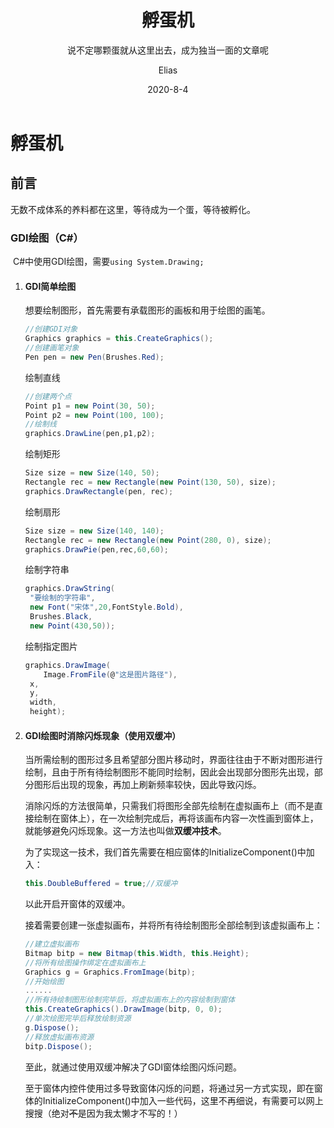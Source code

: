 ﻿---
layout:     post
title:      孵蛋机
subtitle:   说不定哪颗蛋就从这里出去，成为独当一面的文章呢
date:       2020-8-4
author:     Elias
header-img: img/post-bg-HaiGui.jpg
catalog: true
tags:

    - Blog
---

# 孵蛋机

## 前言

无数不成体系的养料都在这里，等待成为一个蛋，等待被孵化。

### GDI绘图（C#）

​	C#中使用GDI绘图，需要`using System.Drawing;`

1. #### GDI简单绘图

   想要绘制图形，首先需要有承载图形的画板和用于绘图的画笔。

   ```c#
   //创建GDI对象
   Graphics graphics = this.CreateGraphics();
   //创建画笔对象
   Pen pen = new Pen(Brushes.Red);
   ```

   绘制直线

   ```C#
   //创建两个点
   Point p1 = new Point(30, 50);
   Point p2 = new Point(100, 100);
   //绘制线
   graphics.DrawLine(pen,p1,p2);
   ```

   绘制矩形

   ```c#
   Size size = new Size(140, 50);
   Rectangle rec = new Rectangle(new Point(130, 50), size);
   graphics.DrawRectangle(pen, rec);
   ```

   绘制扇形

   ```c#
   Size size = new Size(140, 140);
   Rectangle rec = new Rectangle(new Point(280, 0), size);
   graphics.DrawPie(pen,rec,60,60);
   ```

   绘制字符串

   ```C#
   graphics.DrawString(
   	"要绘制的字符串",
   	new Font("宋体",20,FontStyle.Bold),
   	Brushes.Black,
   	new Point(430,50));
   ```

   绘制指定图片

   ```C#
   graphics.DrawImage(
       Image.FromFile(@"这是图片路径"),
   	x,
   	y,
   	width,
   	height);
   ```

2. #### GDI绘图时消除闪烁现象（使用双缓冲）

   当所需绘制的图形过多且希望部分图片移动时，界面往往由于不断对图形进行绘制，且由于所有待绘制图形不能同时绘制，因此会出现部分图形先出现，部分图形后出现的现象，再加上刷新频率较快，因此导致闪烁。

   消除闪烁的方法很简单，只需我们将图形全部先绘制在虚拟画布上（而不是直接绘制在窗体上），在一次绘制完成后，再将该画布内容一次性画到窗体上，就能够避免闪烁现象。这一方法也叫做**双缓冲技术**。

   为了实现这一技术，我们首先需要在相应窗体的InitializeComponent()中加入：

   ```C#
   this.DoubleBuffered = true;//双缓冲
   ```

   以此开启开窗体的双缓冲。

   接着需要创建一张虚拟画布，并将所有待绘制图形全部绘制到该虚拟画布上：

   ```C#
   //建立虚拟画布
   Bitmap bitp = new Bitmap(this.Width, this.Height);
   //将所有绘图操作绑定在虚拟画布上
   Graphics g = Graphics.FromImage(bitp);
   //开始绘图
   ......
   //所有待绘制图形绘制完毕后，将虚拟画布上的内容绘制到窗体
   this.CreateGraphics().DrawImage(bitp, 0, 0);
   //单次绘图完毕后释放绘制资源
   g.Dispose();
   //释放虚拟画布资源
   bitp.Dispose();
   ```

   至此，就通过使用双缓冲解决了GDI窗体绘图闪烁问题。

   至于窗体内控件使用过多导致窗体闪烁的问题，将通过另一方式实现，即在窗体的InitializeComponent()中加入一些代码，这里不再细说，有需要可以网上搜搜（绝对~~不~~是因为我太懒才不写的！）